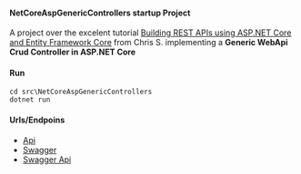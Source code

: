#### NetCoreAspGenericControllers startup Project
A project over the excelent tutorial [Building REST APIs using ASP.NET Core and Entity Framework Core](https://chsakell.com/2016/06/23/rest-apis-using-asp-net-core-and-entity-framework-core/) from Chris S. implementing a **Generic WebApi Crud Controller in ASP.NET Core**

#### Run

```
cd src\NetCoreAspGenericControllers
dotnet run
```

#### Urls/Endpoins

- [Api](http://localhost:5000)
- [Swagger](http://localhost:5000/swagger)
- [Swagger Api](http://localhost:5000/swagger/v1/swagger.json)
